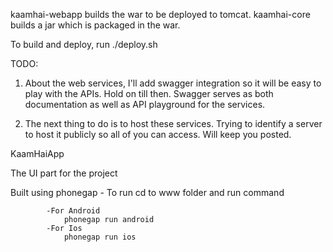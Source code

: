 kaamhai-webapp builds the war to be deployed to tomcat.
kaamhai-core builds a jar which is packaged in the war.

To build and deploy, run ./deploy.sh

TODO:
1. About the web services, I'll add swagger integration so it will be easy to play with the APIs.
Hold on till then. Swagger serves as both documentation as well as API playground for the services.


2. The next thing to do is to host these services.
Trying to identify a server to host it publicly so all of you can access.
Will keep you posted.

KaamHaiApp

The UI part for the project

Built using phonegap
	- To run cd to www folder and run command

			-For Android
				phonegap run android 
			-For Ios
				phonegap run ios